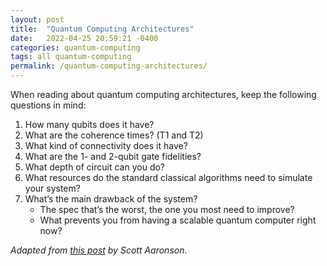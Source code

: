 ```yaml
---
layout: post
title:  "Quantum Computing Architectures"
date:   2022-04-25 20:59:21 -0400
categories: quantum-computing
tags: all quantum-computing
permalink: /quantum-computing-architectures/
---
```

When reading about quantum computing architectures, keep the following questions in mind:

1. How many qubits does it have? 
2. What are the coherence times? (T1 and T2)
3. What kind of connectivity does it have? 
4. What are the 1- and 2-qubit gate fidelities? 
5. What depth of circuit can you do? 
6. What resources do the standard classical algorithms need to simulate your system? 
7. What’s the main drawback of the system?
   - The spec that’s the worst, the one you most need to improve? 
   - What prevents you from having a scalable quantum computer right now? 

*Adapted from [this post](https://www.scottaaronson.com/blog/?p=4649) by Scott Aaronson.*